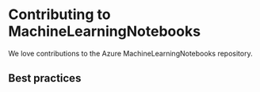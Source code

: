 # Contributing to MachineLearningNotebooks 

We love contributions to the Azure MachineLearningNotebooks repository. 

## Best practices 